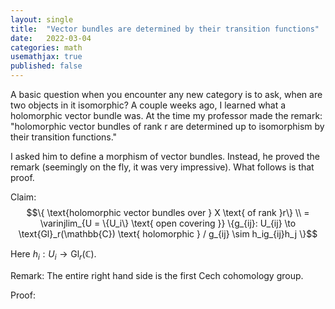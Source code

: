 ```yaml
---
layout: single
title:  "Vector bundles are determined by their transition functions"
date:   2022-03-04
categories: math
usemathjax: true
published: false
---
```

A basic question when you encounter any new category is to ask, when are two objects in it isomorphic? A couple weeks ago, I learned what a holomorphic vector bundle was. At the time my professor made the remark: "holomorphic vector bundles of rank r are determined up to isomorphism by their transition functions."

I asked him to define a morphism of vector bundles. Instead, he proved the remark (seemingly on the fly, it was very impressive). What follows is that proof.

Claim:
$$\{ \text{holomorphic vector bundles over } X \text{ of rank }r\} \\
= \varinjlim_{U = \{U_i\} \text{ open covering }} \{g_{ij}: U_{ij} \to \text{Gl}_r(\mathbb{C}) \text{ holomorphic } / g_{ij} \sim h_ig_{ij}h_j \}$$

Here $h_i: U_i \to \text{Gl}_r(\mathbb{C}).$

Remark: The entire right hand side is the first Cech cohomology group.

Proof:
